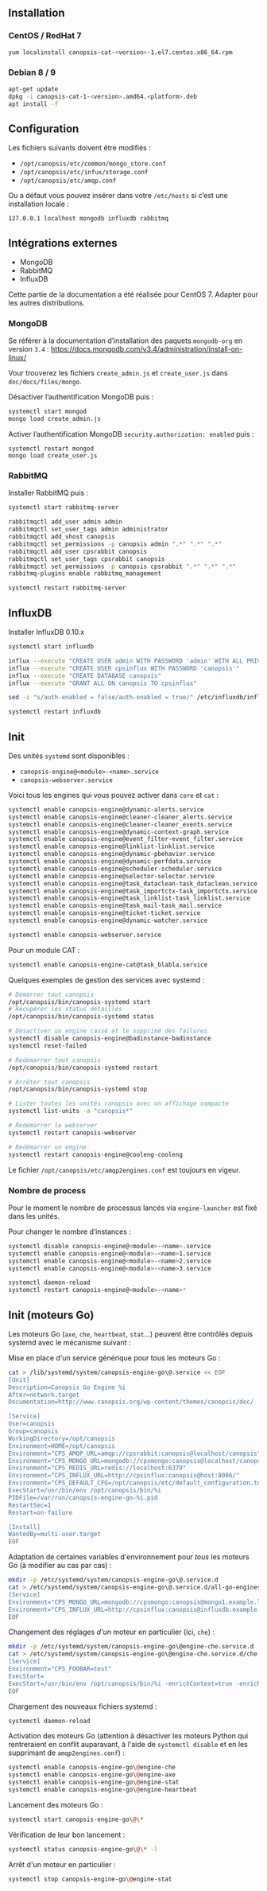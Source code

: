 ## Installation

### CentOS / RedHat 7

```bash
yum localinstall canopsis-cat-<version>-1.el7.centos.x86_64.rpm
```

### Debian 8 / 9

```bash
apt-get update
dpkg -i canopsis-cat-1-<version>.amd64.<platform>.deb
apt install -f
```

## Configuration

Les fichiers suivants doivent être modifiés :

 * `/opt/canopsis/etc/common/mongo_store.conf`
 * `/opt/canopsis/etc/infux/storage.conf`
 * `/opt/canopsis/etc/amqp.conf`

Ou a défaut vous pouvez insérer dans votre `/etc/hosts` si c’est une installation locale :

```
127.0.0.1 localhost mongodb influxdb rabbitmq
```

## Intégrations externes

 * MongoDB
 * RabbitMQ
 * InfluxDB

Cette partie de la documentation a été réalisée pour CentOS 7. Adapter pour les autres distributions.

### MongoDB

Se référer à la documentation d’installation des paquets `mongodb-org` en version `3.4` : https://docs.mongodb.com/v3.4/administration/install-on-linux/

Vour trouverez les fichiers `create_admin.js` et `create_user.js` dans `doc/docs/files/mongo`.

Désactiver l’authentification MongoDB puis :

```bash
systemctl start mongod
mongo load create_admin.js
```

Activer l’authentification MongoDB `security.authorization: enabled` puis :

```
systemctl restart mongod
mongo load create_user.js
```

### RabbitMQ

Installer RabbitMQ puis :

```bash
systemctl start rabbitmq-server

rabbitmqctl add_user admin admin
rabbitmqctl set_user_tags admin administrator
rabbitmqctl add_vhost canopsis
rabbitmqctl set_permissions -p canopsis admin ".*" ".*" ".*"
rabbitmqctl add_user cpsrabbit canopsis
rabbitmqctl set_user_tags cpsrabbit canopsis
rabbitmqctl set_permissions -p canopsis cpsrabbit ".*" ".*" ".*"
rabbitmq-plugins enable rabbitmq_management

systemctl restart rabbitmq-server
```

## InfluxDB

Installer InfluxDB 0.10.x

```bash
systemctl start influxdb

influx --execute "CREATE USER admin WITH PASSWORD 'admin' WITH ALL PRIVILEGES"
influx --execute "CREATE USER cpsinflux WITH PASSWORD 'canopsis'"
influx --execute "CREATE DATABASE canopsis"
influx --execute "GRANT ALL ON canopsis TO cpsinflux"

sed -i "s/auth-enabled = false/auth-enabled = true/" /etc/influxdb/influxdb.conf

systemctl restart influxdb
```

## Init

Des unités `systemd` sont disponibles :

 * `canopsis-engine@<module>-<name>.service`
 * `canopsis-webserver.service`

Voici tous les engines qui vous pouvez activer dans `core` et `cat` :

```bash
systemctl enable canopsis-engine@dynamic-alerts.service
systemctl enable canopsis-engine@cleaner-cleaner_alerts.service
systemctl enable canopsis-engine@cleaner-cleaner_events.service
systemctl enable canopsis-engine@dynamic-context-graph.service
systemctl enable canopsis-engine@event_filter-event_filter.service
systemctl enable canopsis-engine@linklist-linklist.service
systemctl enable canopsis-engine@dynamic-pbehavior.service
systemctl enable canopsis-engine@dynamic-perfdata.service
systemctl enable canopsis-engine@scheduler-scheduler.service
systemctl enable canopsis-engine@selector-selector.service
systemctl enable canopsis-engine@task_dataclean-task_dataclean.service
systemctl enable canopsis-engine@task_importctx-task_importctx.service
systemctl enable canopsis-engine@task_linklist-task_linklist.service
systemctl enable canopsis-engine@task_mail-task_mail.service
systemctl enable canopsis-engine@ticket-ticket.service
systemctl enable canopsis-engine@dynamic-watcher.service

systemctl enable canopsis-webserver.service
```

Pour un module CAT :
```bash
systemctl enable canopsis-engine-cat@task_blabla.service
```

Quelques exemples de gestion des services avec systemd :

```bash
# Démarrer tout canopsis
/opt/canopsis/bin/canopsis-systemd start
# Récupérer les status détaillés
/opt/canopsis/bin/canopsis-systemd status

# Désactiver un engine cassé et le supprimé des failures
systemctl disable canopsis-engine@badinstance-badinstance
systemctl reset-failed

# Redémarrer tout canopsis
/opt/canopsis/bin/canopsis-systemd restart

# Arrêter tout canopsis
/opt/canopsis/bin/canopsis-systemd stop

# Lister toutes les unités canopsis avec un affichage compacte
systemctl list-units -a "canopsis*"

# Redémarrer le webserver
systemctl restart canopsis-webserver

# Redémarrer un engine
systemctl restart canopsis-engine@cooleng-cooleng
```

Le fichier `/opt/canopsis/etc/amqp2engines.conf` est toujours en vigeur.

### Nombre de process

Pour le moment le nombre de processus lancés via `engine-launcher` est fixé dans les unités.

Pour changer le nombre d’instances :

```bash
systemctl disable canopsis-engine@<module>-<name>.service
systemctl enable canopsis-engine@<module>-<name>1.service
systemctl enable canopsis-engine@<module>-<name>2.service
systemctl enable canopsis-engine@<module>-<name>3.service
```

```bash
systemctl daemon-reload
systemctl restart canopsis-engine@<module>-<name>*
```

## Init (moteurs Go)

Les moteurs Go (`axe`, `che`, `heartbeat`, `stat`…) peuvent être contrôlés depuis systemd avec le mécanisme suivant :

Mise en place d'un service générique pour tous les moteurs Go :

```bash
cat > /lib/systemd/system/canopsis-engine-go\@.service << EOF
[Unit]
Description=Canopsis Go Engine %i
After=network.target
Documentation=http://www.canopsis.org/wp-content/themes/canopsis/doc/

[Service]
User=canopsis
Group=canopsis
WorkingDirectory=/opt/canopsis
Environment=HOME=/opt/canopsis
Environment="CPS_AMQP_URL=amqp://cpsrabbit:canopsis@localhost/canopsis"
Environment="CPS_MONGO_URL=mongodb://cpsmongo:canopsis@localhost/canopsis"
Environment="CPS_REDIS_URL=redis://localhost:6379"
Environment="CPS_INFLUX_URL=http://cpsinflux:canopsis@host:8086/"
Environment="CPS_DEFAULT_CFG=/opt/canopsis/etc/default_configuration.toml"
ExecStart=/usr/bin/env /opt/canopsis/bin/%i
PIDFile=/var/run/canopsis-engine-go-%i.pid
RestartSec=1
Restart=on-failure

[Install]
WantedBy=multi-user.target
EOF
```

Adaptation de certaines variables d'environnement pour *tous* les moteurs Go (à modifier au cas par cas) :

```bash
mkdir -p /etc/systemd/system/canopsis-engine-go\@.service.d
cat > /etc/systemd/system/canopsis-engine-go\@.service.d/all-go-engines.conf << EOF
[Service]
Environment="CPS_MONGO_URL=mongodb://cpsmongo:canopsis@mongo1.example.local:27017,cpsmongo:canopsis@mongo2.example.local:27017,cpsmongo:canopsis@mongo3.example.local:27017/canopsis?replicaSet=rs0"
Environment="CPS_INFLUX_URL=http://cpsinflux:canopsis@influxdb.example.local:8086/"
EOF
```

Changement des réglages *d'un* moteur en particulier (ici, `che`) :
```bash
mkdir -p /etc/systemd/system/canopsis-engine-go\@engine-che.service.d
cat > /etc/systemd/system/canopsis-engine-go\@engine-che.service.d/che.conf << EOF
[Service]
Environment="CPS_FOOBAR=test"
ExecStart=
ExecStart=/usr/bin/env /opt/canopsis/bin/%i -enrichContext=true -enrichInclude "foo,bar" -createContext=true
EOF
```

Chargement des nouveaux fichiers systemd :
```bash
systemctl daemon-reload
```

Activation des moteurs Go (attention à désactiver les moteurs Python qui rentreraient en conflit auparavant, à l'aide de `systemctl disable` et en les supprimant de `amqp2engines.conf`) :

```bash
systemctl enable canopsis-engine-go\@engine-che
systemctl enable canopsis-engine-go\@engine-axe
systemctl enable canopsis-engine-go\@engine-stat
systemctl enable canopsis-engine-go\@engine-heartbeat
```

Lancement des moteurs Go :
```bash
systemctl start canopsis-engine-go\@\*
```

Vérification de leur bon lancement :
```bash
systemctl status canopsis-engine-go\@\* -l
```

Arrêt d'un moteur en particulier :
```bash
systemctl stop canopsis-engine-go\@engine-stat
```
